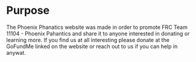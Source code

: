 # Purpose

The Phoenix Phanatics website was made in order to promote FRC Team 11104 - Phoenix Pahantics and share it to anyone interested in donating or learning more. If you find us at all interesting please donate at the GoFundMe linked on the website or reach out to us if you can help in anywat.
